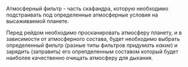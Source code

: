 Атмосферный фильтр - часть скафандра, которую необходимо подстраивать под определенные атмосферные условия на высаживаемой планете. 

Перед рейдом необходимо просканировать атмосферу планету, и в зависимости от атмосферного состава, будет необходимо выбрать определенный фильтр (разные типы фильтров *придумать какие*) и зарядить (заправить) его опрепделенным составом который будет наиболее качественно очищать атмосферу для дыхания.